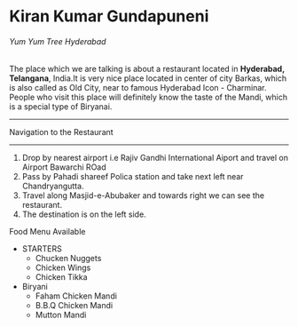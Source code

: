 # Kiran Kumar Gundapuneni

###### Yum Yum Tree Hyderabad

The place which we are talking is about a restaurant located in **Hyderabad, Telangana**, India.It is very nice place located in center of city Barkas, which is also called as Old City, near to famous Hyderabad Icon - Charminar. People who visit this place will definitely know the taste of the Mandi, which is a special type of Biryanai.

***
Navigation to the Restaurant

***

1. Drop by nearest airport i.e Rajiv Gandhi International Aiport and travel on Airport Bawarchi ROad
2. Pass by Pahadi shareef Polica station and take next left near Chandryangutta.
3. Travel along Masjid-e-Abubaker and towards right we can see the restaurant.
4. The destination is on the left side.

Food Menu Available

* STARTERS
    * Chucken Nuggets
    - Chicken Wings
    * Chicken Tikka
* Biryani
    * Faham Chicken Mandi
    * B.B.Q Chicken Mandi
    * Mutton Mandi



